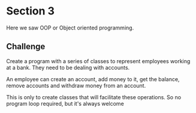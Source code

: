 # Section 3
Here we saw OOP or Object oriented programming.

## Challenge
Create a program with a series of classes to represent employees working at a bank. They need to be dealing with 
accounts.

An employee can create an account, add money to it, get the balance, remove accounts and withdraw money from an account.

This is only to create classes that will facilitate these operations. So no program loop required, 
but it's always welcome
